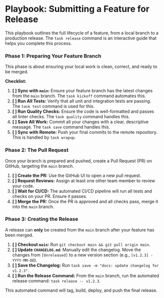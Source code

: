 # Playbook: Submitting a Feature for Release

This playbook outlines the full lifecycle of a feature, from a local branch to a production release. The `task release` command is an interactive guide that helps you complete this process.

### Phase 1: Preparing Your Feature Branch

This phase is about ensuring your local work is clean, correct, and ready to be merged.

**Checklist:**
1.  **[ ] Sync with `main`:** Ensure your feature branch has the latest changes from the `main` branch. The `task kickoff` command automates this.
2.  **[ ] Run All Tests:** Verify that all unit and integration tests are passing. The `task test` command is used for this.
3.  **[ ] Run Quality Checks:** Ensure the code is well-formatted and passes all linter checks. The `task quality` command handles this.
4.  **[ ] Save All Work:** Commit all your changes with a clear, descriptive message. The `task save` command handles this.
5.  **[ ] Sync with Remote:** Push your final commits to the remote repository. This is handled by `task wrapup`.

### Phase 2: The Pull Request

Once your branch is prepared and pushed, create a Pull Request (PR) on GitHub, targeting the `main` branch.

1.  **[ ] Create the PR:** Use the GitHub UI to open a new pull request.
2.  **[ ] Request Reviews:** Assign at least one other team member to review your code.
3.  **[ ] Wait for CI/CD:** The automated CI/CD pipeline will run all tests and checks on your PR. Ensure it passes.
4.  **[ ] Merge the PR:** Once the PR is approved and all checks pass, merge it into the `main` branch.

### Phase 3: Creating the Release

A release can **only** be created from the `main` branch after your feature has been merged.

1.  **[ ] Checkout `main`:** Run `git checkout main && git pull origin main`.
2.  **[ ] Update `CHANGELOG.md`**: Manually edit the changelog. Move the changes from `[Unreleased]` to a new version section (e.g., `[v1.2.3] - YYYY-MM-DD`).
3.  **[ ] Save the Changelog:** Run `task save -m "docs: update changelog for v1.2.3"`.
4.  **[ ] Run the Release Command:** From the `main` branch, run the automated release command: `task release -- v1.2.3`.

This automated command will tag, build, deploy, and push the final release.